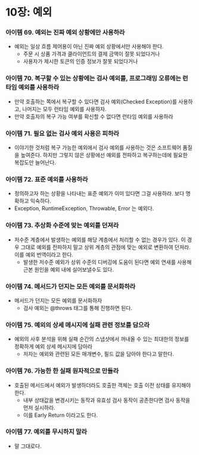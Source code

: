 # 10장: 예외

### 아이템 69. 예외는 진짜 예외 상황에만 사용하라

- 예외는 일상 흐름 제어용이 아닌 진짜 예외 상황에서만 사용해야 한다.
    - 주문 시 상품 가격과 클라이언트의 결제 금액이 잘못 되었다거나
    - 사용자가 제시한 토큰의 인증 정보가 잘못 되었다거나

### 아이템 70. 복구할 수 있는 상황에는 검사 예외를, 프로그래밍 오류에는 런타임 예외를 사용하라

- 만약 호출하는 쪽에서 복구할 수 있다면 검사 예외(Checked Exception)를 사용하고, 나머지는 모두 런타임 예외를 사용하자.
- 만약 호출자의 복구 가능 여부를 확신할 수 없다면 런타임 예외를 사용하라

### 아이템 71. 필요 없는 검사 예외 사용은 피하라

- 이야기한 것처럼 복구 가능한 예외에서 검사 예외를 사용하는 것은 소프트웨어 품질을 높여준다. 하지만 그렇지 않은 상황에선 예외를 전파하고 복구하는데에 필요한 복잡도만 늘어난다.

### 아이템 72. 표준 예외를 사용하라

- 정의하고자 하는 상황을 나타내는 표준 예외가 이미 있다면 그걸 사용하라. 보다 명확하고 익숙하다.
- Exception, RuntimeException, Throwable, Error 는 예외다.

### 아이템 73. 추상화 수준에 맞는 예외를 던져라

- 저수준 계층에서 발생하는 예외를 해당 계층에서 처리할 수 없는 경우가 있다. 이 경우 그대로 예외를 전파하지 말고 상위 계층의 관점에 맞는 예외로 변환하여 던져라. 이를 예외 번역이라고 한다.
    - 발생한 저수준 예외가 상위 수준의 디버깅에 도움이 된다면 예외 연새를 사용해 근본 원인을 예외 내에 실어보낼수도 있다.

### 아이템 74. 메서드가 던지는 모든 예외를 문서화하라

- 메서드가 던지는 모든 예외를 문서화하자
    - 검사 예외는 @throws 태그를 통해 진행하면 된다.

### 아이템 75. 예외의 상세 메시지에 실패 관련 정보를 담으라

- 예외의 사후 분석을 위해 실패 순간의 스냅샷에서 꺼내올 수 있는 최대한의 정보를 정확하게 예외 상세 메시지에 담아라
    - 저자는 예외와 관련된 모든 매개변수, 필드 값을 담아야 한다고 말한다.

### 아이템 76. 가능한 한 실패 원자적으로 만들라

- 호출된 메서드에서 예외가 발생하더라도 호출한 객체는 호출 이전 상태를 유지해야 한다.
    - 내부 상태값을 변경시키는 동작과 유효성 검사 동작이 공존한다면 검사 동작을 먼저 실시하라.
    - 이를 Early Return 이라고도 한다.

### 아이템 77. 예외를 무시하지 말라

- 말 그대로다.